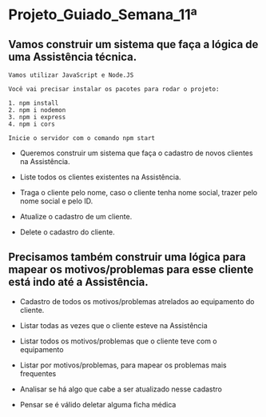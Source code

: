 # Projeto_Guiado_Semana_11ª

## Vamos construir um sistema que faça a lógica de uma Assistência técnica.

```
Vamos utilizar JavaScript e Node.JS
```

```
Você vai precisar instalar os pacotes para rodar o projeto:

1. npm install
2. npm i nodemon
3. npm i express
4. npm i cors

Inicie o servidor com o comando npm start
```

- Queremos construir um sistema que faça o cadastro de novos clientes na Assistência.

- Liste todos os clientes existentes na Assistência.

- Traga o cliente pelo nome, caso o cliente tenha nome social, trazer pelo nome social e pelo ID.

- Atualize o cadastro de um cliente.

- Delete o cadastro do cliente.

## Precisamos também construir uma lógica para mapear os motivos/problemas para esse cliente está indo até a Assistência.

- Cadastro de todos os motivos/problemas atrelados ao equipamento do cliente.

- Listar todas as vezes que o cliente esteve na Assistência

- Listar todos os motivos/problemas que o cliente teve com o equipamento

- Listar por motivos/problemas, para mapear os problemas mais frequentes

- Analisar se há algo que cabe a ser atualizado nesse cadastro

- Pensar se é válido deletar alguma ficha médica